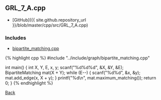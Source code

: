## GRL_7_A.cpp

- [GitHub]({{ site.github.repository_url }}/blob/master/cpp/src/GRL_7_A.cpp)

### Includes

- [bipartite_matching.cpp](../include/graph/bipartite_matching)

{% highlight cpp %}
#include "../include/graph/bipartite_matching.cpp"

int main() {
  int X, Y, E, x, y;
  scanf("%d%d%d", &X, &Y, &E);
  BipartiteMatching mat(X + Y);
  while (E--) {
    scanf("%d%d", &x, &y);
    mat.add_edge(x, X + y);
  }
  printf("%d\n", mat.maximum_matching());
  return 0;
}
{% endhighlight %}

[Back](../..)
